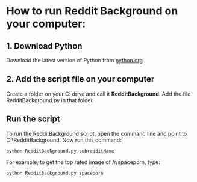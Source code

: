 <h1>How to run Reddit Background on your computer:</h1>

<h2>1. Download Python</h2>

Download the latest version of Python from <a href="https://www.python.org/">python.org</a>

<h2>2. Add the script file on your computer</h2>

Create a folder on your C: drive and call it <b>RedditBackground</b>. Add the file RedditBackground.py in that folder.

<h2>Run the script</h2>

To run the RedditBackground script, open the command line and point to C:\RedditBackground. Now run this command:

<code>python RedditBackground.py subredditName</code>

For example, to get the top rated image of /r/spaceporn, type:

<code>python RedditBackground.py spaceporn</code>
